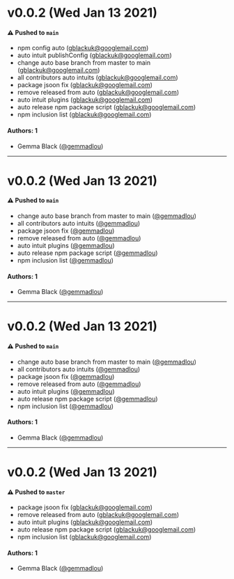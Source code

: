 # v0.0.2 (Wed Jan 13 2021)

#### ⚠️ Pushed to `main`

- npm config auto (gblackuk@googlemail.com)
- auto intuit publishConfig (gblackuk@googlemail.com)
- change auto base branch from master to main (gblackuk@googlemail.com)
- all contributors auto intuits (gblackuk@googlemail.com)
- package jsoon fix (gblackuk@googlemail.com)
- remove released from auto (gblackuk@googlemail.com)
- auto intuit plugins (gblackuk@googlemail.com)
- auto release npm package script (gblackuk@googlemail.com)
- npm inclusion list (gblackuk@googlemail.com)

#### Authors: 1

- Gemma Black ([@gemmadlou](https://github.com/gemmadlou))

---

# v0.0.2 (Wed Jan 13 2021)

#### ⚠️ Pushed to `main`

- change auto base branch from master to main ([@gemmadlou](https://github.com/gemmadlou))
- all contributors auto intuits ([@gemmadlou](https://github.com/gemmadlou))
- package jsoon fix ([@gemmadlou](https://github.com/gemmadlou))
- remove released from auto ([@gemmadlou](https://github.com/gemmadlou))
- auto intuit plugins ([@gemmadlou](https://github.com/gemmadlou))
- auto release npm package script ([@gemmadlou](https://github.com/gemmadlou))
- npm inclusion list ([@gemmadlou](https://github.com/gemmadlou))

#### Authors: 1

- Gemma Black ([@gemmadlou](https://github.com/gemmadlou))

---

# v0.0.2 (Wed Jan 13 2021)

#### ⚠️ Pushed to `main`

- change auto base branch from master to main ([@gemmadlou](https://github.com/gemmadlou))
- all contributors auto intuits ([@gemmadlou](https://github.com/gemmadlou))
- package jsoon fix ([@gemmadlou](https://github.com/gemmadlou))
- remove released from auto ([@gemmadlou](https://github.com/gemmadlou))
- auto intuit plugins ([@gemmadlou](https://github.com/gemmadlou))
- auto release npm package script ([@gemmadlou](https://github.com/gemmadlou))
- npm inclusion list ([@gemmadlou](https://github.com/gemmadlou))

#### Authors: 1

- Gemma Black ([@gemmadlou](https://github.com/gemmadlou))

---

# v0.0.2 (Wed Jan 13 2021)

#### ⚠️ Pushed to `master`

- package jsoon fix (gblackuk@googlemail.com)
- remove released from auto (gblackuk@googlemail.com)
- auto intuit plugins (gblackuk@googlemail.com)
- auto release npm package script (gblackuk@googlemail.com)
- npm inclusion list (gblackuk@googlemail.com)

#### Authors: 1

- Gemma Black ([@gemmadlou](https://github.com/gemmadlou))
